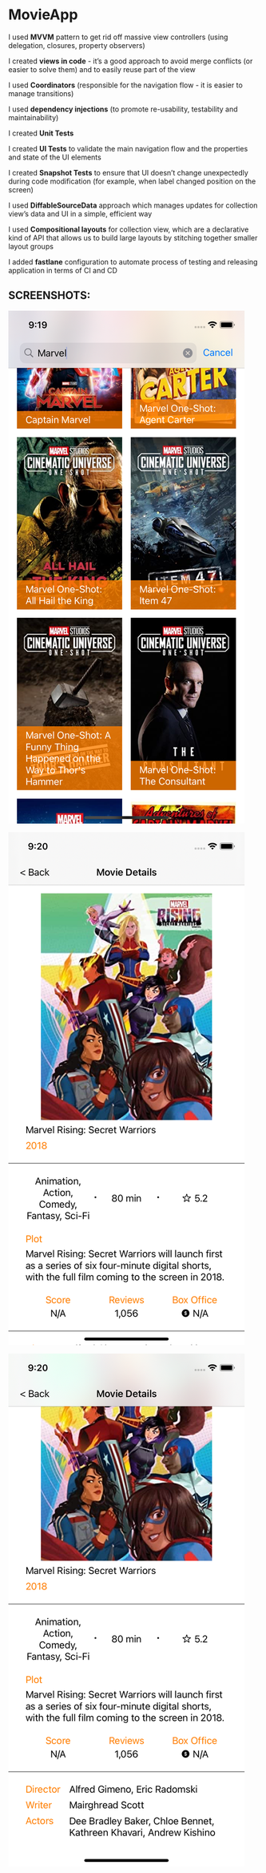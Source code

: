 # MovieApp

I used **MVVM** pattern to get rid off massive view controllers (using delegation, closures, property observers)

I created **views in code** - it’s a good approach to avoid merge conflicts (or easier to solve them) and to easily reuse part of the view

I used **Coordinators** (responsible for the navigation flow - it is easier to manage transitions)

I used **dependency injections** (to promote re-usability, testability and maintainability)

I created **Unit Tests**

I created **UI Tests** to validate the main navigation flow and the properties and state of the UI elements

I created **Snapshot Tests** to ensure that UI doesn’t change unexpectedly during code modification (for example, when label changed position on the screen)

I used **DiffableSourceData** approach which manages updates for collection view’s data and UI in a simple, efficient way

I used **Compositional layouts** for collection view, which are a declarative kind of API that allows us to build large layouts by stitching together smaller layout groups

I added **fastlane** configuration to automate process of testing and releasing application in terms of CI and CD


## SCREENSHOTS:

![Alt text](https://raw.githubusercontent.com/wachus77/MovieApp/main/Screenshots/movie_list.png "Movie List screen")

![Alt text](https://raw.githubusercontent.com/wachus77/MovieApp/main/Screenshots/movie_details_1.png "Movie Details screen 1")

![Alt text](https://raw.githubusercontent.com/wachus77/MovieApp/main/Screenshots/movie_details_2.png "Movie Details screen 2")
